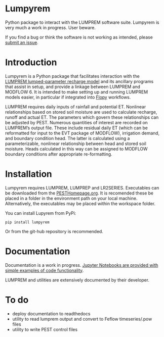 # Lumpyrem
Python package to interact with the LUMPREM software suite. Lumpyrem is very much a work in progress. User beware.

If you find a bug or think the software is not working as intended, please [submit an issue](https://github.com/rhugman/lumpyrem/issues).

# Introduction
Lumpyrem is a Python package that facilitates interaction with the [LUMPREM lumped-parameter recharge model](https://s3.amazonaws.com/docs.pesthomepage.org/software/lumprem.zip) and its ancillary programs that assist in setup, and provide a linkage between LUMPREM and MODFLOW 6.
It is intended to make setting up and running LUMPREM models easier, in particular if integrated into [Flopy](https://github.com/modflowpy/flopy) workflows. 

LUMPREM requires daily inputs of rainfall and potential ET. Nonlinear relationships based on stored soil moisture are used to calculate recharge, runoff and actual ET. The parameters which govern these relationships can be adjusted by PEST. Numerous quantities of interest are recorded on LUMPREM’s output file. These include residual daily ET (which can be reformatted for input to the EVT package of MODFLOW), irrigation demand, and boundary condition head. The latter is calculated using a parameterizable, nonlinear relationship between head and stored soil moisture. Heads calculated in this way can be assigned to MODFLOW boundary conditions after appropriate re-formatting.

# Installation
Lumpyrem requires LUMPREM, LUMPREP and LR2SERIES. Executables can be downloaded from the [PESTHomepage.org](https://pesthomepage.org/software-0). It is recomended these be placed in a folder in the environment path on your local machine. Alternatively, the executables may be placed within the workspace folder.

You can install Lupyrem from PyPi:
   
    pip install lumpyrem
   
Or from the git-hub repository is recommended.


# Documentation
Documentation is a work in progress. [Jupyter Notebooks are provided with simple examples of code functionality](https://github.com/rhugman/lumpyrem/tree/master/examples). 

LUMPREM and utilities are extensively documented by their developer.

# To do
* deploy documentation to readthedocs
* utility to read lumprem output and convert to Feflow timeseries/.pow files
* utility to write PEST control files



